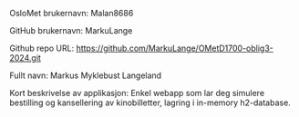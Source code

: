 OsloMet brukernavn: Malan8686

GitHub brukernavn: MarkuLange

Github repo URL: https://github.com/MarkuLange/OMetD1700-oblig3-2024.git

Fullt navn: Markus Myklebust Langeland

Kort beskrivelse av applikasjon: Enkel webapp som lar deg simulere bestilling og kansellering av kinobilletter, lagring i in-memory h2-database.
